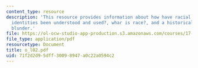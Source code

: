 ```yaml
---
content_type: resource
description: 'This resource provides information about how have racial and ethnic
  identities been understood and used?, whar is race?, and a historical case: blumenbach''s
  blunder.'
file: https://ol-ocw-studio-app-production.s3.amazonaws.com/courses/17-523-ethnicity-and-race-in-world-politics-fall-2005/71f2d2d95dff30098947a0c22a0594c2_o_l02.pdf
file_type: application/pdf
resourcetype: Document
title: o_l02.pdf
uid: 71f2d2d9-5dff-3009-8947-a0c22a0594c2
---
```

